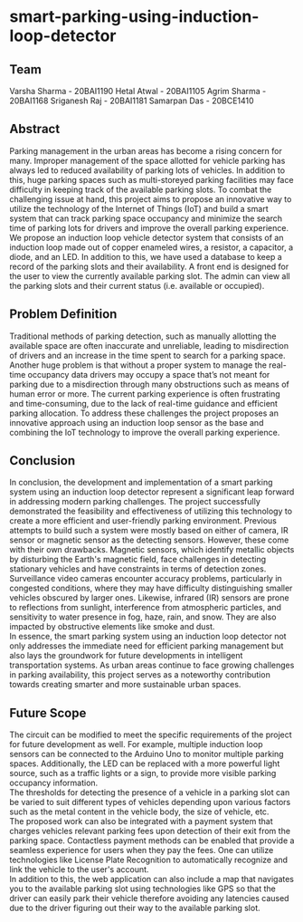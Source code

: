 # smart-parking-using-induction-loop-detector

<h2>Team</h2>
Varsha Sharma - 20BAI1190
Hetal Atwal - 20BAI1105
Agrim Sharma - 20BAI1168
Sriganesh Raj - 20BAI1181
Samarpan Das - 20BCE1410

<h2>Abstract</h2>
Parking management in the urban areas has become a rising concern for many. Improper management of the space allotted for vehicle parking has always led to reduced availability of parking lots of vehicles. In addition to this, huge parking spaces such as multi-storeyed parking facilities may face difficulty in keeping track of the available parking slots. To combat the challenging issue at hand, this project aims to propose an innovative way to utilize the technology of the Internet of Things (IoT) and build a smart system that can track parking space occupancy and minimize the search time of parking lots for drivers and improve the overall parking experience. We propose an induction loop vehicle detector system that consists of an induction loop made out of copper enameled wires, a resistor, a capacitor, a diode, and an LED. In addition to this, we have used a database to keep a record of the parking slots and their availability. A front end is designed for the user to view the currently available parking slot. The admin can view all the parking slots and their current status (i.e. available or occupied).
<br>
<h2>Problem Definition</h2>
Traditional methods of parking detection, such as manually allotting the available space are often inaccurate and unreliable, leading to misdirection of drivers and an increase in the time spent to search for a parking space. Another huge problem is that without a proper system to manage the real-time occupancy data drivers may occupy a space that’s not meant for parking due to a misdirection through many obstructions such as means of human error or more. The current parking experience is often frustrating and time-consuming, due to the lack of real-time guidance and efficient parking allocation. To address these challenges the project proposes an innovative approach using an induction loop sensor as the base and combining the IoT technology to improve the overall parking experience.
<br>
<h2>Conclusion</h2>
In conclusion, the development and implementation of a smart parking system using an induction loop detector represent a significant leap forward in addressing modern parking challenges. The project successfully demonstrated the feasibility and effectiveness of utilizing this technology to create a more efficient and user-friendly parking environment. Previous attempts to build such a system were mostly based on either of camera, IR sensor or magnetic sensor as the detecting sensors. However, these come with their own drawbacks. Magnetic sensors, which identify metallic objects by disturbing the Earth's magnetic field, face challenges in detecting stationary vehicles and have constraints in terms of detection zones. Surveillance video cameras encounter accuracy problems, particularly in congested conditions, where they may have difficulty distinguishing smaller vehicles obscured by larger ones. Likewise, infrared (IR) sensors are prone to reflections from sunlight, interference from atmospheric particles, and sensitivity to water presence in fog, haze, rain, and snow. They are also impacted by obstructive elements like smoke and dust. <br>
In essence, the smart parking system using an induction loop detector not only addresses the immediate need for efficient parking management but also lays the groundwork for future developments in intelligent transportation systems. As urban areas continue to face growing challenges in parking availability, this project serves as a noteworthy contribution towards creating smarter and more sustainable urban spaces.
<br>
<h2>Future Scope</h2>
The circuit can be modified to meet the specific requirements of the project for future development as well. For example, multiple induction loop sensors can be connected to the Arduino Uno to monitor multiple parking spaces. Additionally, the LED can be replaced with a more powerful light source, such as a traffic lights or a sign, to provide more visible parking occupancy information. <br>
The thresholds for detecting the presence of a vehicle in a parking slot can be varied to suit different types of vehicles depending upon various factors such as the metal content in the vehicle body, the size of vehicle, etc. <br>
The proposed work can also be integrated with a payment system that charges vehicles relevant parking fees upon detection of their exit from the parking space. Contactless payment methods can be enabled that provide a seamless experience for users when they pay the fees. One can utilize technologies like License Plate Recognition to automatically recognize and link the vehicle to the user's account. <br>
In addition to this, the web application can also include a map that navigates you to the available parking slot using technologies like GPS so that the driver can easily park their vehicle therefore avoiding any latencies caused due to the driver figuring out their way to the available parking slot.


